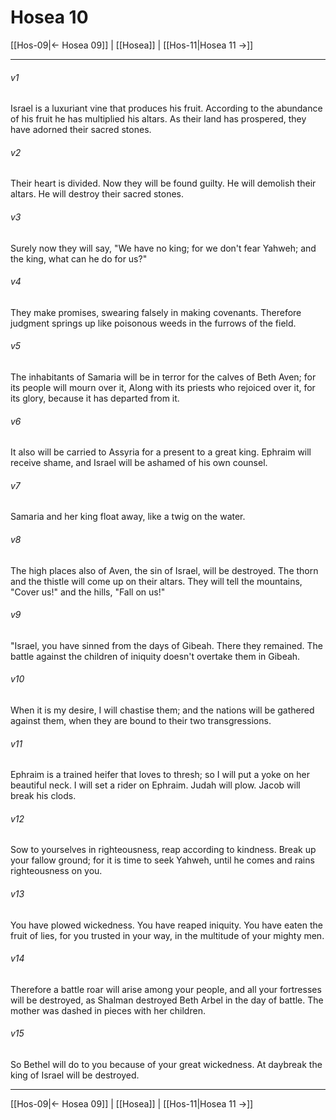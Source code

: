 # Hosea 10

[[Hos-09|← Hosea 09]] | [[Hosea]] | [[Hos-11|Hosea 11 →]]
***



###### v1 
Israel is a luxuriant vine that produces his fruit. According to the abundance of his fruit he has multiplied his altars. As their land has prospered, they have adorned their sacred stones. 

###### v2 
Their heart is divided. Now they will be found guilty. He will demolish their altars. He will destroy their sacred stones. 

###### v3 
Surely now they will say, "We have no king; for we don't fear Yahweh; and the king, what can he do for us?" 

###### v4 
They make promises, swearing falsely in making covenants. Therefore judgment springs up like poisonous weeds in the furrows of the field. 

###### v5 
The inhabitants of Samaria will be in terror for the calves of Beth Aven; for its people will mourn over it, Along with its priests who rejoiced over it, for its glory, because it has departed from it. 

###### v6 
It also will be carried to Assyria for a present to a great king. Ephraim will receive shame, and Israel will be ashamed of his own counsel. 

###### v7 
Samaria and her king float away, like a twig on the water. 

###### v8 
The high places also of Aven, the sin of Israel, will be destroyed. The thorn and the thistle will come up on their altars. They will tell the mountains, "Cover us!" and the hills, "Fall on us!" 

###### v9 
"Israel, you have sinned from the days of Gibeah. There they remained. The battle against the children of iniquity doesn't overtake them in Gibeah. 

###### v10 
When it is my desire, I will chastise them; and the nations will be gathered against them, when they are bound to their two transgressions. 

###### v11 
Ephraim is a trained heifer that loves to thresh; so I will put a yoke on her beautiful neck. I will set a rider on Ephraim. Judah will plow. Jacob will break his clods. 

###### v12 
Sow to yourselves in righteousness, reap according to kindness. Break up your fallow ground; for it is time to seek Yahweh, until he comes and rains righteousness on you. 

###### v13 
You have plowed wickedness. You have reaped iniquity. You have eaten the fruit of lies, for you trusted in your way, in the multitude of your mighty men. 

###### v14 
Therefore a battle roar will arise among your people, and all your fortresses will be destroyed, as Shalman destroyed Beth Arbel in the day of battle. The mother was dashed in pieces with her children. 

###### v15 
So Bethel will do to you because of your great wickedness. At daybreak the king of Israel will be destroyed.

***
[[Hos-09|← Hosea 09]] | [[Hosea]] | [[Hos-11|Hosea 11 →]]
